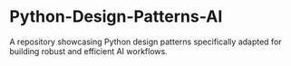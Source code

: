 # Python-Design-Patterns-AI
A repository showcasing Python design patterns specifically adapted for building robust and efficient AI workflows.
